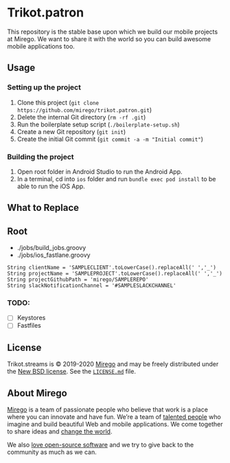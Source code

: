 # Trikot.patron

This repository is the stable base upon which we build our mobile projects at Mirego.
We want to share it with the world so you can build awesome mobile applications too.

## Usage

### Setting up the project

1. Clone this project (`git clone https://github.com/mirego/trikot.patron.git`)
2. Delete the internal Git directory (`rm -rf .git`)
3. Run the boilerplate setup script (`./boilerplate-setup.sh`)
4. Create a new Git repository (`git init`)
5. Create the initial Git commit (`git commit -a -m "Initial commit"`)

### Building the project

1. Open root folder in Android Studio to run the Android App.
2. In a terminal, cd into `ios` folder and run `bundle exec pod install` to be able to run the iOS App.

## What to Replace

## Root

- ./jobs/build_jobs.groovy
- ./jobs/ios_fastlane.groovy
```
String clientName = 'SAMPLECLIENT'.toLowerCase().replaceAll(' ','_')
String projectName = 'SAMPLEPROJECT'.toLowerCase().replaceAll(' ','_')
String projectGithubPath = 'mirego/SAMPLEREPO'
String slackNotificationChannel = '#SAMPLESLACKCHANNEL'
```

### TODO:

- [ ] Keystores
- [ ] Fastfiles

## License

Trikot.streams is © 2019-2020 [Mirego](https://www.mirego.com) and may be freely distributed under the [New BSD license](http://opensource.org/licenses/BSD-3-Clause). See the [`LICENSE.md`](https://github.com/mirego/trikot.patron/blob/master/LICENSE.md) file.

## About Mirego

[Mirego](https://www.mirego.com) is a team of passionate people who believe that work is a place where you can innovate and have fun. We’re a team of [talented people](https://life.mirego.com) who imagine and build beautiful Web and mobile applications. We come together to share ideas and [change the world](http://www.mirego.org).

We also [love open-source software](https://open.mirego.com) and we try to give back to the community as much as we can.
